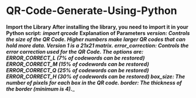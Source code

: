 # QR-Code-Generate-Using-Python
**Import the Library**
**After installing the library, you need to import it in your Python script:**
_**import qrcode**_
**Explanation of Parameters**
_**version: Controls the size of the QR Code. Higher numbers make larger QR codes that can hold more data. Version 1 is a 21x21 matrix.
error_correction: Controls the error correction used for the QR Code. The options are:
ERROR_CORRECT_L (7% of codewords can be restored)
ERROR_CORRECT_M (15% of codewords can be restored)
ERROR_CORRECT_Q (25% of codewords can be restored)
ERROR_CORRECT_H (30% of codewords can be restored)
box_size: The number of pixels for each box in the QR code.
border: The thickness of the border (minimum is 4).**__
